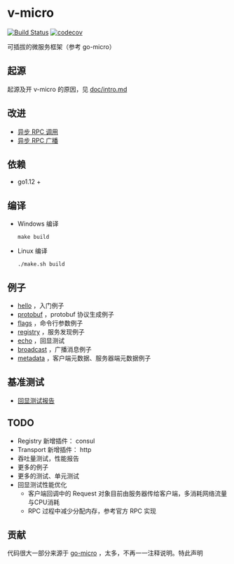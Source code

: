 # v-micro
[![Build Status](https://www.travis-ci.org/fananchong/v-micro.svg?branch=master)](https://www.travis-ci.org/fananchong/v-micro) [![codecov](https://codecov.io/gh/fananchong/v-micro/branch/master/graph/badge.svg)](https://codecov.io/gh/fananchong/v-micro)

可插拔的微服务框架（参考 go-micro）

## 起源

起源及开 v-micro 的原因，见 [doc/intro.md](doc/intro.md)

## 改进

- [异步 RPC 调用](doc/异步RPC调用使用界面设计.md)
- [异步 RPC 广播](doc/异步RPC广播使用界面设计.md)

## 依赖

- go1.12 +

## 编译

- Windows 编译
  ```shell
  make build
  ```

- Linux 编译
  ```shell
  ./make.sh build
  ```

## 例子

- [hello](examples/hello) ，入门例子
- [protobuf](examples/protobuf) ，protobuf 协议生成例子
- [flags](examples/flags) ，命令行参数例子
- [registry](examples/registry) ，服务发现例子
- [echo](examples/echo) ，回显测试
- [broadcast](examples/broadcast) ，广播消息例子
- [metadata](examples/metadata) ，客户端元数据、服务器端元数据例子

## 基准测试

- [回显测试报告](examples/echo/README.md)

## TODO

- Registry 新增插件： consul
- Transport 新增插件： http
- 吞吐量测试，性能报告
- 更多的例子
- 更多的测试、单元测试
- 回显测试性能优化
  - 客户端回调中的 Request 对象目前由服务器传给客户端，多消耗网络流量与CPU消耗
  - RPC 过程中减少分配内存，参考官方 RPC 实现


## 贡献

代码很大一部分来源于 [go-micro](https://github.com/micro/go-micro) ，太多，不再一一注释说明。特此声明
